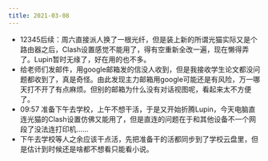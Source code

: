 ```yaml
---
title: 2021-03-08
---
```


- 12345后续：周六直接派人换了一根光纤，但是装上新的所谓光猫实际又是个路由器之后，Clash设置感觉不能用了，得有空重新全改一遍，现在懒得弄了。Lupin暂时无缘了，好在用的也不多。
- 给老师们发邮件，用google邮箱发的信没人收到，但是我接收学生论文都没问题都收到了，真是奇怪。由此发现主力邮箱用google可能还是有风险，万一哪天打不开了有点麻烦。但别的邮箱为什么没有对话视图呢，看起来太不方便了。
- 09:57 准备下午去学校，上午不想干活，于是又开始折腾Lupin，今天电脑直连光猫的Clash设置仿佛又能用了，但是直连的问题在于和其他设备不一个网段了没法连打印机……
- 下午去学校等人之余应该干点活，先把准备干的活都同步到了学校云盘里，但是估计到时候还是啥都不想看只能看小说。